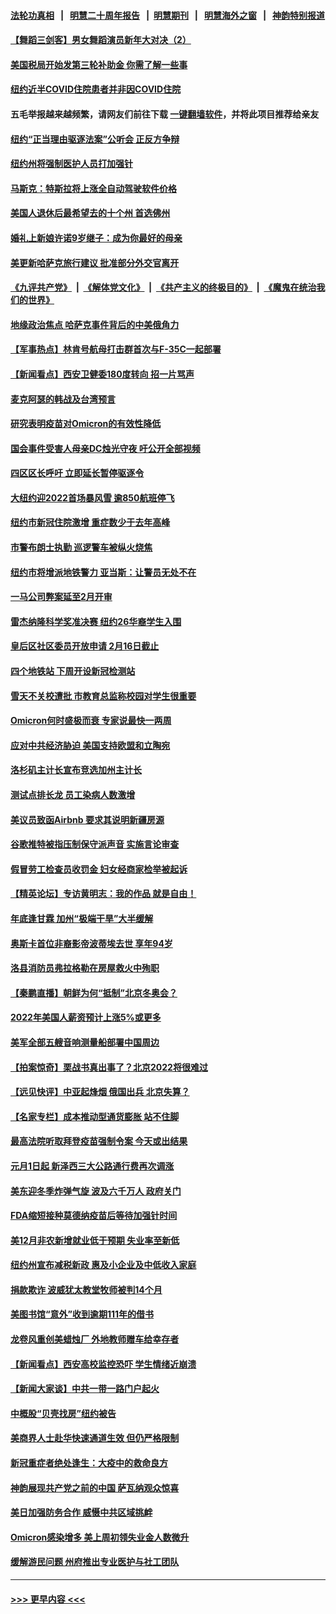 #### [法轮功真相](https://github.com/gfw-breaker/truth/blob/master/README.md?t=0) &nbsp;&nbsp;|&nbsp;&nbsp; [明慧二十周年报告](https://github.com/gfw-breaker/mh-reports/blob/master/README.md?t=0) &nbsp;&nbsp;|&nbsp;&nbsp;[明慧期刊](https://github.com/gfw-breaker/mh-qikan) &nbsp;&nbsp;|&nbsp;&nbsp; [明慧海外之窗](https://github.com/gfw-breaker/mh-news/blob/master/README.md?t=0) &nbsp;&nbsp;|&nbsp;&nbsp; [神韵特别报道](https://github.com/gfw-breaker/mh-news/blob/master/shenyun.md?t=0)
#### [【舞蹈三剑客】男女舞蹈演员新年大对决（2）](../pages/nsc412/n13491072.md?t=01091250) 
#### [美国税局开始发第三轮补助金 你需了解一些事](../pages/nsc412/n13491403.md?t=01091250) 
#### [纽约近半COVID住院患者并非因COVID住院](../pages/nsc412/n13491191.md?t=01091250) 
#### 五毛举报越来越频繁，请网友们前往下载 [一键翻墙软件](https://github.com/gfw-breaker/ssr-accounts)，并将此项目推荐给亲友
#### [纽约“正当理由驱逐法案”公听会 正反方争辩](../pages/nsc412/n13489771.md?t=01091250) 
#### [纽约州将强制医护人员打加强针](../pages/nsc412/n13489822.md?t=01091250) 
#### [马斯克：特斯拉将上涨全自动驾驶软件价格](../pages/nsc412/n13491104.md?t=01091250) 
#### [美国人退休后最希望去的十个州 首选佛州](../pages/nsc412/n13490845.md?t=01091250) 
#### [婚礼上新娘许诺9岁继子：成为你最好的母亲](../pages/nsc412/n13490210.md?t=01091250) 
#### [美更新哈萨克旅行建议 批准部分外交官离开](../pages/nsc412/n13490520.md?t=01091250) 
#### [《九评共产党》](https://github.com/begood0513/9ping.md/blob/master/README.md) &nbsp;|&nbsp; [《解体党文化》](../../../../jtdwh.md/blob/master/README.md)  &nbsp;|&nbsp; [《共产主义的终极目的》](../../../../gczydzjmd.md/blob/master/README.md) &nbsp;|&nbsp; [《魔鬼在统治我们的世界》](../../../../mgztzwmdsj.md/blob/master/README.md) 
#### [地缘政治焦点 哈萨克事件背后的中美俄角力](../pages/nsc412/n13489542.md?t=01091250) 
#### [【军事热点】林肯号航母打击群首次与F-35C一起部署](../pages/nsc412/n13489147.md?t=01091250) 
#### [【新闻看点】西安卫健委180度转向 招一片骂声](../pages/nsc412/n13489301.md?t=01091250) 
#### [麦克阿瑟的韩战及台湾预言](../pages/nsc412/n13479197.md?t=01091250) 
#### [研究表明疫苗对Omicron的有效性降低](../pages/nsc412/n13489625.md?t=01091250) 
#### [国会事件受害人母亲DC烛光守夜 吁公开全部视频](../pages/nsc412/n13489836.md?t=01091250) 
#### [四区区长呼吁 立即延长暂停驱逐令](../pages/nsc412/n13489768.md?t=01091250) 
#### [大纽约迎2022首场暴风雪 逾850航班停飞](../pages/nsc412/n13489819.md?t=01091250) 
#### [纽约市新冠住院激增 重症数少于去年高峰](../pages/nsc412/n13489816.md?t=01091250) 
#### [市警布朗士执勤 巡逻警车被纵火烧焦](../pages/nsc412/n13489723.md?t=01091250) 
#### [纽约市将增派地铁警力 亚当斯：让警员无处不在](../pages/nsc412/n13489720.md?t=01091250) 
#### [一马公司弊案延至2月开审](../pages/nsc412/n13489774.md?t=01091250) 
#### [雷杰纳隆科学奖准决赛 纽约26华裔学生入围](../pages/nsc412/n13489787.md?t=01091250) 
#### [皇后区社区委员开放申请 2月16日截止](../pages/nsc412/n13489781.md?t=01091250) 
#### [四个地铁站 下周开设新冠检测站](../pages/nsc412/n13489778.md?t=01091250) 
#### [雪天不关校遭批 市教育总监称校园对学生很重要](../pages/nsc412/n13489828.md?t=01091250) 
#### [Omicron何时盛极而衰 专家说最快一两周](../pages/nsc412/n13489831.md?t=01091250) 
#### [应对中共经济胁迫 美国支持欧盟和立陶宛](../pages/nsc412/n13489510.md?t=01091250) 
#### [洛杉矶主计长宣布竞选加州主计长](../pages/nsc412/n13489715.md?t=01091250) 
#### [测试点排长龙 员工染病人数激增](../pages/nsc412/n13489619.md?t=01091250) 
#### [美议员致函Airbnb 要求其说明新疆房源](../pages/nsc412/n13489654.md?t=01091250) 
#### [谷歌推特被指压制保守派声音 实施言论审查](../pages/nsc412/n13489468.md?t=01091250) 
#### [假冒劳工检查员收罚金 妇女经商家检举被起诉](../pages/nsc412/n13489603.md?t=01091250) 
#### [【精英论坛】专访黄明志：我的作品 就是自由！](../pages/nsc412/n13489403.md?t=01091250) 
#### [年底逢甘霖 加州“极端干旱”大半缓解](../pages/nsc412/n13489580.md?t=01091250) 
#### [奥斯卡首位非裔影帝波蒂埃去世 享年94岁](../pages/nsc412/n13489277.md?t=01091250) 
#### [洛县消防员弗拉格勒在房屋救火中殉职](../pages/nsc412/n13489532.md?t=01091250) 
#### [【秦鹏直播】朝鲜为何“抵制”北京冬奥会？](../pages/nsc412/n13489421.md?t=01091250) 
#### [2022年美国人薪资预计上涨5%或更多](../pages/nsc412/n13489439.md?t=01091250) 
#### [美军全部五艘音响测量船部署中国周边](../pages/nsc412/n13489360.md?t=01091250) 
#### [【拍案惊奇】栗战书真出事了？北京2022将很难过](../pages/nsc412/n13488862.md?t=01091250) 
#### [【远见快评】中亚起烽烟 俄国出兵 北京失算？](../pages/nsc412/n13489383.md?t=01091250) 
#### [【名家专栏】成本推动型通货膨胀 站不住脚](../pages/nsc412/n13488716.md?t=01091250) 
#### [最高法院听取拜登疫苗强制令案 今天或出结果](../pages/nsc412/n13489268.md?t=01091250) 
#### [元月1日起 新泽西三大公路通行费再次调涨](../pages/nsc412/n13489150.md?t=01091250) 
#### [美东迎冬季炸弹气旋 波及六千万人 政府关门](../pages/nsc412/n13488886.md?t=01091250) 
#### [FDA缩短接种莫德纳疫苗后等待加强针时间](../pages/nsc412/n13488944.md?t=01091250) 
#### [美12月非农新增就业低于预期 失业率至新低](../pages/nsc412/n13489033.md?t=01091250) 
#### [纽约州宣布减税新政 惠及小企业及中低收入家庭](../pages/nsc412/n13487611.md?t=01091250) 
#### [捐款欺诈 波威犹太教堂牧师被判14个月](../pages/nsc412/n13488999.md?t=01091250) 
#### [美图书馆“意外”收到逾期111年的借书](../pages/nsc412/n13488531.md?t=01091250) 
#### [龙卷风重创美蜡烛厂 外地教师赠车给幸存者](../pages/nsc412/n13488169.md?t=01091250) 
#### [【新闻看点】西安高校监控恐吓 学生情绪近崩溃](../pages/nsc412/n13487032.md?t=01091250) 
#### [【新闻大家谈】中共一带一路门户起火](../pages/nsc412/n13488835.md?t=01091250) 
#### [中概股“贝壳找房”纽约被告](../pages/nsc412/n13487739.md?t=01091250) 
#### [美商界人士赴华快速通道生效 但仍严格限制](../pages/nsc412/n13488594.md?t=01091250) 
#### [新冠重症者绝处逢生：大疫中的救命良方](../pages/nsc412/n13484649.md?t=01091250) 
#### [神韵展现共产党之前的中国 萨瓦纳观众惊喜](../pages/nsc412/n13488379.md?t=01091250) 
#### [美日加强防务合作 威慑中共区域挑衅](../pages/nsc412/n13487901.md?t=01091250) 
#### [Omicron感染增多 美上周初领失业金人数微升](../pages/nsc412/n13487311.md?t=01091250) 
#### [缓解游民问题 州府推出专业医护与社工团队](../pages/nsc412/n13487603.md?t=01091250) 

----
#### [ >>> 更早内容 <<< ](../indexes/nsc412-earlier.md)
